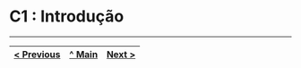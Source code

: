 # C1 : Introdução




---
[< Previous](produto00.md) | [^ Main](https://github.com/a041326/TCM22-SIBD-G01/blob/main/README.md) | [Next >](produto02.md)
:--- | :---: | ---: 